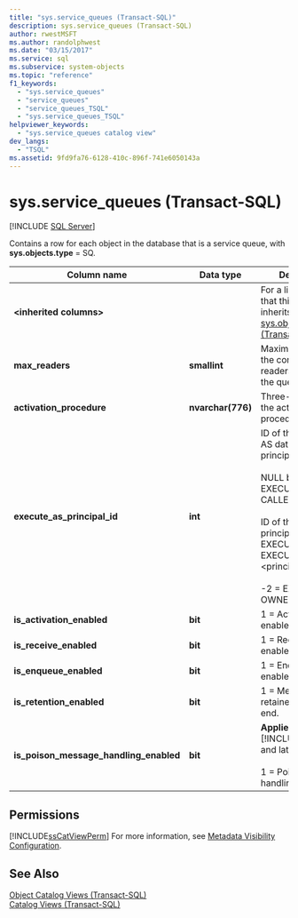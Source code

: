 ```yaml
---
title: "sys.service_queues (Transact-SQL)"
description: sys.service_queues (Transact-SQL)
author: rwestMSFT
ms.author: randolphwest
ms.date: "03/15/2017"
ms.service: sql
ms.subservice: system-objects
ms.topic: "reference"
f1_keywords:
  - "sys.service_queues"
  - "service_queues"
  - "service_queues_TSQL"
  - "sys.service_queues_TSQL"
helpviewer_keywords:
  - "sys.service_queues catalog view"
dev_langs:
  - "TSQL"
ms.assetid: 9fd9fa76-6128-410c-896f-741e6050143a
---
```

# sys.service_queues (Transact-SQL)
[!INCLUDE [SQL Server](../../includes/applies-to-version/sqlserver.md)]

  Contains a row for each object in the database that is a service queue, with **sys.objects.type** = SQ.  
  
|Column name|Data type|Description|  
|-----------------|---------------|-----------------|  
|**\<inherited columns>**||For a list of columns that this view inherits, see [sys.objects &#40;Transact-SQL&#41;](../../relational-databases/system-catalog-views/sys-objects-transact-sql.md).|  
|**max_readers**|**smallint**|Maximum number of the concurrent readers allowed in the queue.|  
|**activation_procedure**|**nvarchar(776)**|Three-part name of the activation procedure.|  
|**execute_as_principal_id**|**int**|ID of the EXECUTE AS database principal.<br /><br /> NULL by default or if EXECUTE AS CALLER.<br /><br /> ID of the specified principal if EXECUTE AS SELF EXECUTE AS \<principal>.<br /><br /> -2 = EXECUTE AS OWNER.|  
|**is_activation_enabled**|**bit**|1 = Activation is enabled.|  
|**is_receive_enabled**|**bit**|1 = Receive is enabled.|  
|**is_enqueue_enabled**|**bit**|1 = Enqueue is enabled.|  
|**is_retention_enabled**|**bit**|1 = Messages are retained until dialog end.|  
|**is_poison_message_handling_enabled**|**bit**|**Applies to**: [!INCLUDE[ssSQL11](../../includes/sssql11-md.md)] and later.<br /><br /> 1 = Poison message handling is enabled.|  
  
## Permissions  
 [!INCLUDE[ssCatViewPerm](../../includes/sscatviewperm-md.md)] For more information, see [Metadata Visibility Configuration](../../relational-databases/security/metadata-visibility-configuration.md).  
  
## See Also  
 [Object Catalog Views &#40;Transact-SQL&#41;](../../relational-databases/system-catalog-views/object-catalog-views-transact-sql.md)   
 [Catalog Views &#40;Transact-SQL&#41;](../../relational-databases/system-catalog-views/catalog-views-transact-sql.md)  
  
  
